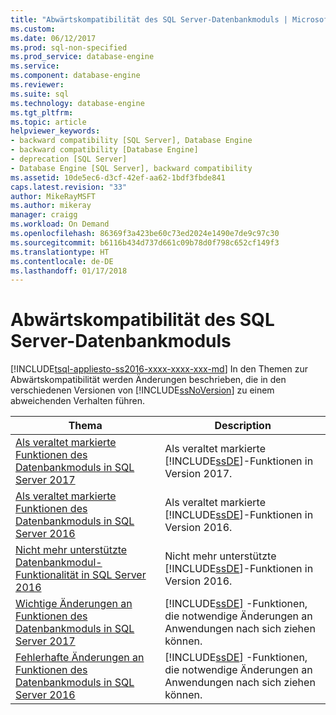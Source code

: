 ```yaml
---
title: "Abwärtskompatibilität des SQL Server-Datenbankmoduls | Microsoft-Dokumentation"
ms.custom: 
ms.date: 06/12/2017
ms.prod: sql-non-specified
ms.prod_service: database-engine
ms.service: 
ms.component: database-engine
ms.reviewer: 
ms.suite: sql
ms.technology: database-engine
ms.tgt_pltfrm: 
ms.topic: article
helpviewer_keywords:
- backward compatibility [SQL Server], Database Engine
- backward compatibility [Database Engine]
- deprecation [SQL Server]
- Database Engine [SQL Server], backward compatibility
ms.assetid: 10de5ec6-d3cf-42ef-aa62-1bdf3fbde841
caps.latest.revision: "33"
author: MikeRayMSFT
ms.author: mikeray
manager: craigg
ms.workload: On Demand
ms.openlocfilehash: 86369f3a423be60c73ed2024e1490e7de9c97c30
ms.sourcegitcommit: b6116b434d737d661c09b78d0f798c652cf149f3
ms.translationtype: HT
ms.contentlocale: de-DE
ms.lasthandoff: 01/17/2018
---
```

# <a name="sql-server-database-engine-backward-compatibility"></a>Abwärtskompatibilität des SQL Server-Datenbankmoduls
[!INCLUDE[tsql-appliesto-ss2016-xxxx-xxxx-xxx-md](../includes/tsql-appliesto-ss2016-xxxx-xxxx-xxx-md.md)] In den Themen zur Abwärtskompatibilität werden Änderungen beschrieben, die in den verschiedenen Versionen von [!INCLUDE[ssNoVersion](../includes/ssnoversion-md.md)] zu einem abweichenden Verhalten führen.  
  
|Thema|Description|  
|-----------|-----------------|  
|[Als veraltet markierte Funktionen des Datenbankmoduls in SQL Server 2017](../database-engine/deprecated-database-engine-features-in-sql-server-2017.md)|Als veraltet markierte [!INCLUDE[ssDE](../includes/ssde-md.md)]-Funktionen in Version 2017.| 
|[Als veraltet markierte Funktionen des Datenbankmoduls in SQL Server 2016](../database-engine/deprecated-database-engine-features-in-sql-server-2016.md)|Als veraltet markierte [!INCLUDE[ssDE](../includes/ssde-md.md)]-Funktionen in Version 2016.|  
|[Nicht mehr unterstützte Datenbankmodul-Funktionalität in SQL Server 2016](../database-engine/discontinued-database-engine-functionality-in-sql-server-2016.md)|Nicht mehr unterstützte [!INCLUDE[ssDE](../includes/ssde-md.md)]-Funktionen in Version 2016.|  
|[Wichtige Änderungen an Funktionen des Datenbankmoduls in SQL Server 2017](../database-engine/breaking-changes-to-database-engine-features-in-sql-server-2017.md)|[!INCLUDE[ssDE](../includes/ssde-md.md)] -Funktionen, die notwendige Änderungen an Anwendungen nach sich ziehen können.|  
|[Fehlerhafte Änderungen an Funktionen des Datenbankmoduls in SQL Server 2016](../database-engine/breaking-changes-to-database-engine-features-in-sql-server-2016.md)|[!INCLUDE[ssDE](../includes/ssde-md.md)] -Funktionen, die notwendige Änderungen an Anwendungen nach sich ziehen können.|  
  
  
